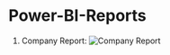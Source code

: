 # Power-BI-Reports

1. Company Report:
  ![Company Report](https://github.com/Pushpadant07/Power-BI-Reports/assets/66263773/93552d92-7c2c-4cff-a1b1-3db614cebe7b)
